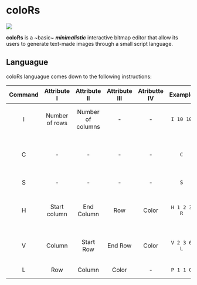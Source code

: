 # coloRs

![](https://d2ffutrenqvap3.cloudfront.net/items/2S2F1i3l2k2Z2F081x0p/Screen%20Recording%202018-02-07%20at%2009.07%20PM.gif?v=1ceaa036)

**coloRs** is a ~basic~ **_minimalistic_** interactive bitmap editor that allow its users to generate text-made images through a small script language. 

## Languague

coloRs languague comes down to the following instructions:

| Command |   Attribute I  |    Attribute II   | Attribute III | Atributte IV |   Example   |                     Description                    |
|:-------:|:--------------:|:-----------------:|:-------------:|:------------:|:-----------:|:--------------------------------------------------:|
|    I    | Number of rows | Number of columns |       -       |       -      |  `I 10 10`  |        Specify the dimensions of the canvas.       |
|    C    |        -       |         -         |       -       |       -      |     `C`     | Clears the canvas by painting everything in white. |
|    S    |        -       |         -         |       -       |       -      |     `S`     |                 Prints the canvas.                 |
|    H    |  Start column  |     End Column    |      Row      |     Color    | `H 1 2 3 R` |  Draws a horizontal line given a few coordinates.  |
|    V    |     Column     |     Start Row     |    End Row    |     Color    | `V 2 3 6 L` |   Draws a vertical line given a few coordinates.   |
|    L    |       Row      |       Column      |     Color     |       -      |  `P 1 1 G`  |                Paints a given pixel.               |





